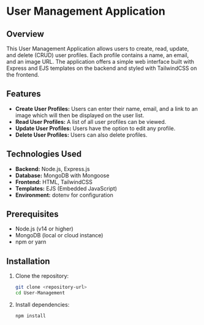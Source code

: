 # User Management Application

## Overview

This User Management Application allows users to create, read, update, and delete (CRUD) user profiles. Each profile contains a name, an email, and an image URL. The application offers a simple web interface built with Express and EJS templates on the backend and styled with TailwindCSS on the frontend.

## Features

- **Create User Profiles:** Users can enter their name, email, and a link to an image which will then be displayed on the user list.
- **Read User Profiles:** A list of all user profiles can be viewed.
- **Update User Profiles:** Users have the option to edit any profile.
- **Delete User Profiles:** Users can also delete profiles.

## Technologies Used

- **Backend:** Node.js, Express.js
- **Database:** MongoDB with Mongoose
- **Frontend:** HTML, TailwindCSS
- **Templates:** EJS (Embedded JavaScript)
- **Environment:** dotenv for configuration

## Prerequisites

- Node.js (v14 or higher)
- MongoDB (local or cloud instance)
- npm or yarn

## Installation

1. Clone the repository:
   ```bash
   git clone <repository-url>
   cd User-Management
   ```

2. Install dependencies:
   ```bash
   npm install
   ```
